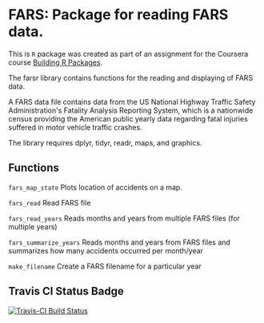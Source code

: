 # FARS: Package for reading FARS data.


This is `R` package was created as part of an assignment for the Coursera course [Building R Packages](https://www.coursera.org/learn/r-packages/home/welcome).

The farsr library contains functions for the reading and displaying of FARS data.

A FARS data file contains data from the US National Highway Traffic Safety Administration's Fatality Analysis Reporting System, which is a nationwide census providing the American public yearly data regarding fatal injuries suffered in motor vehicle traffic crashes.

The library requires dplyr, tidyr, readr, maps, and graphics.


## Functions

`fars_map_state`          Plots location of accidents on a map.

`fars_read`               Read FARS file

`fars_read_years`         Reads months and years from multiple FARS files (for multiple years)

`fars_summarize_years`    Reads months and years from FARS files and summarizes how many accidents occurred per month/year

`make_filename`           Create a FARS filename for a particular year

## Travis CI Status Badge

[![Travis-CI Build Status](https://travis-ci.org/adhager/farsr.svg?branch=master)](https://travis-ci.org/adhager/farsr)
